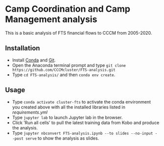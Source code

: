 # Camp Coordination and Camp Management analysis
This is a basic analysis of FTS financial flows to CCCM from 2005-2020.

## Installation
- Install [Conda](https://docs.conda.io/projects/conda/en/latest/user-guide/install/windows.html) and [Git](https://git-scm.com/downloads).
- Open the Anaconda terminal prompt and type ```git clone https://github.com/CCCMcluster/FTS-analysis.git```
- Type ```cd FTS-analysis/``` and then ```conda env create```.

## Usage
- Type ```conda activate cluster-fts``` to activate the conda environment you created above with all the installed libraries listed in *requirements.yml*
- Type ```jupyter lab``` to launch Jupyter lab in the browser.
- Click 'Run all cells' to pull the latest training data from Kobo and produce the analysis.
- Type ```jupyter nbconvert FTS-analysis.ipynb --to slides --no-input --post serve``` to show the analysis as slides.